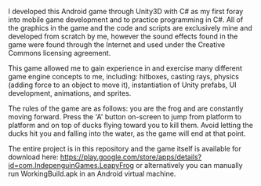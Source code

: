I developed this Android game through Unity3D with C# as my first foray into mobile game development and to practice programming in C#. All of the graphics in the game and the code and scripts are exclusively mine and developed from scratch by me, however the sound effects found in the game were found through the Internet and used under the Creative Commons licensing agreement.

This game allowed me to gain experience in and exercise many different game engine concepts to me, including: hitboxes, casting rays, physics (adding force to an object to move it), instantiation of Unity prefabs, UI development, animations, and sprites.

The rules of the game are as follows: you are the frog and are constantly moving forward. Press the 'A' button on-screen to jump from platform to platform and on top of ducks flying toward you to kill them. Avoid letting the ducks hit you and falling into the water, as the game will end at that point.

The entire project is in this repository and the game itself is available for download here: https://play.google.com/store/apps/details?id=com.IndepenguinGames.LeapyFrog or alternatively you can manually run WorkingBuild.apk in an Android virtual machine.

